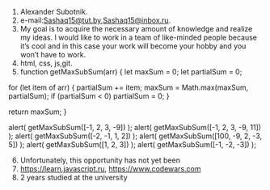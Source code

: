 1. Alexander Subotnik.
2. e-mail:Sashaq15@tut.by,Sashaq15@inbox.ru.
3. My goal is to acquire the necessary amount of knowledge and realize my ideas. I would like to work in a team of like-minded people because it’s cool and in this case your work will become your hobby and you won’t have to work.
4. html, css, js,git.
5. function getMaxSubSum(arr) {
  let maxSum = 0;
  let partialSum = 0;

  for (let item of arr) { 
    partialSum += item; 
    maxSum = Math.max(maxSum, partialSum); 
    if (partialSum < 0) partialSum = 0; 
  }

  return maxSum;
}

alert( getMaxSubSum([-1, 2, 3, -9]) ); 
alert( getMaxSubSum([-1, 2, 3, -9, 11]) ); 
alert( getMaxSubSum([-2, -1, 1, 2]) ); 
alert( getMaxSubSum([100, -9, 2, -3, 5]) ); 
alert( getMaxSubSum([1, 2, 3]) ); 
alert( getMaxSubSum([-1, -2, -3]) );

6. Unfortunately, this opportunity has not yet been
7. https://learn.javascript.ru, https://www.codewars.com
8. 2 years studied at the university
